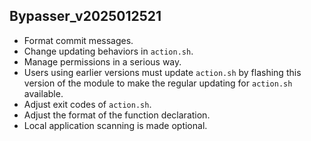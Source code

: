 ## Bypasser_v2025012521

- Format commit messages. 
- Change updating behaviors in ``action.sh``. 
- Manage permissions in a serious way. 
- Users using earlier versions must update ``action.sh`` by flashing this version of the module to make the regular updating for ``action.sh`` available. 
- Adjust exit codes of ``action.sh``. 
- Adjust the format of the function declaration. 
- Local application scanning is made optional. 
